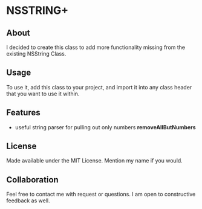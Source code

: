 NSSTRING+
=======================

About
-----

I decided to create this class to add more functionality missing from the existing NSString Class.

Usage
-----

To use it, add this class to your project, and import it into any class header that you want to use it within. 

Features
--------------
- useful string parser for pulling out only numbers
**removeAllButNumbers**


License
-------

Made available under the MIT License. Mention my name if you would.

Collaboration
-------------

Feel free to contact me with request or questions. I am open to constructive feedback as well.